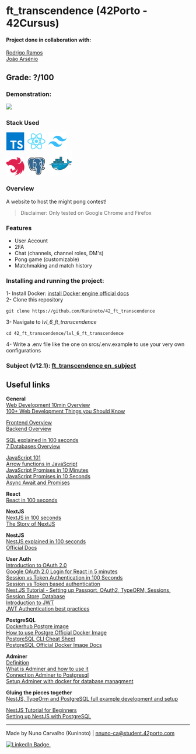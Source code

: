 # ft_transcendence (42Porto - 42Cursus)

#### Project done in collaboration with:  
[Rodrigo Ramos](https://github.com/ramos21rodrigo)  
[João Arsénio](https://github.com/RealMadnessWorld)  

## Grade: ?/100

###  Demonstration:
![](./extras/showcase.gif)

### Stack Used  
<img src="https://github.com/devicons/devicon/blob/master/icons/typescript/typescript-original.svg" title="TypeScript" alt="TS Logo" width="50" height="50" />&nbsp; <img src="https://github.com/devicons/devicon/blob/master/icons/react/react-original.svg" title="React" alt="React Logo" width="50" height="50" />&nbsp; <img src="https://github.com/devicons/devicon/blob/master/icons/tailwindcss/tailwindcss-plain.svg" title="Tailwindcss" alt="Tailwindcss Logo" width="50" height="50" />&nbsp;  
<img src="https://github.com/devicons/devicon/blob/master/icons/nestjs/nestjs-plain.svg" title="NestJS" alt="NestJS Logo" width="50" height="50" />&nbsp;
<img src="https://github.com/devicons/devicon/blob/master/icons/postgresql/postgresql-original.svg" title="PostgreSQL" alt="PostgreSQL Logo" width="50" height="50" />&nbsp; 
<img src="https://github.com/devicons/devicon/blob/master/icons/docker/docker-original.svg" title="Docker" alt="Docker Logo" width="65" height="65" />  


### Overview
A website to host the might pong contest!

> Disclaimer: Only tested on Google Chrome and Firefox

### Features
- User Account
- 2FA
- Chat (channels, channel roles, DM's)
- Pong game (customizable)
- Matchmaking and match history

### Installing and running the project:
1- Install Docker: [install Docker engine official docs](https://docs.docker.com/engine/install/)  
2- Clone this repository

    git clone https://github.com/Kuninoto/42_ft_transcendence
3- Navigate to _lvl_6_ft_transcendence_ 

    cd 42_ft_transcendence/lvl_6_ft_transcendence
4- Write a .env file like the one on srcs/.env.example to use your very own configurations  

###  Subject (v12.1): [ft_transcendence en_subject](./extras/en.subject_ft_transcendence.pdf)

## Useful links

**General**  
[Web Development 10min Overview](https://youtu.be/5YDVJaItmaY)  
[100+ Web Development Things you Should Know](https://youtu.be/erEgovG9WBs)  

[Frontend Overview](https://youtu.be/WG5ikvJ2TKA)  
[Backend Overview](https://youtu.be/XBu54nfzxAQ)  

[SQL explained in 100 seconds](https://youtu.be/zsjvFFKOm3c)  
[7 Databases Overview](https://youtu.be/W2Z7fbCLSTw)  

[JavaScript 101](https://youtu.be/lkIFF4maKMU)  
[Arrow functions in JavaScript](https://youtu.be/kzzkrhzGpkg)  
[JavaScript Promises in 10 Minutes](https://youtu.be/DHvZLI7Db8E)  
[JavaScript Promises in 10 Seconds](https://youtu.be/RvYYCGs45L4)  
[Async Await and Promises](https://youtu.be/vn3tm0quoqE)  

**React**  
[React in 100 seconds](https://www.youtube.com/watch?v=Tn6-PIqc4UM)  

**NextJS**  
[NextJS in 100 seconds](https://www.youtube.com/watch?v=Sklc_fQBmcs)  
[The Story of NextJS](https://www.youtube.com/watch?v=BILxV_vrZO0)  

**NestJS**  
[NestJS explained in 100 seconds](https://www.youtube.com/watch?v=0M8AYU_hPas)  
[Official Docs](https://docs.nestjs.com/)  

**User Auth**  
[Introduction to OAuth 2.0](https://www.digitalocean.com/community/tutorials/an-introduction-to-oauth-2)  
[Google OAuth 2.0 Login for React in 5 minutes](https://www.youtube.com/watch?v=HtJKUQXmtok)  
[Session vs Token Authentication in 100 Seconds](https://www.youtube.com/watch?v=UBUNrFtufWo)  
[Session vs Token based authentication](https://www.geeksforgeeks.org/session-vs-token-based-authentication/)  
[Nest.JS Tutorial - Setting up Passport, OAuth2, TypeORM, Sessions, Session Store, Database](https://www.youtube.com/watch?v=vGafqCNCCSs)  
[Introduction to JWT](https://jwt.io/introduction/)  
[JWT Authentication best practices](https://blog.logrocket.com/jwt-authentication-best-practices/)  

**PostgreSQL**  
[Dockerhub Postgre image](https://hub.docker.com/_/postgres/)  
[How to use Postgre Official Docker Image](https://www.docker.com/blog/how-to-use-the-postgres-docker-official-image/)  
[PostgreSQL CLI Cheat Sheet](https://tomcam.github.io/postgres/)  
[PostgreSQL Official Docker Image Docs](https://github.com/docker-library/docs/blob/master/postgres/README.md)  

**Adminer**  
[Definition](https://en.m.wikipedia.org/wiki/Adminer)  
[What is Adminer and how to use it](https://kinsta.com/blog/adminer/#what-is-adminer)  
[Connection Adminer to Postgresql](https://www.reddit.com/r/docker/comments/g77ldf/connect_adminer_to_postgresql/)  
[Setup Adminer with docker for database managment](https://dev.to/codewithml/setup-adminer-with-docker-for-database-management-4dd2)  

**Gluing the pieces together**  
[NestJS, TypeOrm and PostgreSQL full example development and setup](https://medium.com/@gausmann.simon/nestjs-typeorm-and-postgresql-full-example-development-and-project-setup-working-with-database-c1a2b1b11b8f)  
  
[NestJS Tutorial for Beginners](https://www.youtube.com/watch?v=oU5Di3be-Sk&list=PLS1QulWo1RIbihafA6GlwyvmwkHshmVyh&pp=iAQB)  
[Setting up NestJS with PostgreSQL](https://blog.devgenius.io/setting-up-nestjs-with-postgresql-ac2cce9045fe)  


---
Made by Nuno Carvalho (Kuninoto) | nnuno-ca@student.42porto.com  
<div id="badge"> <a href="https://www.linkedin.com/in/nuno-carvalho-218822247"/> <img src="https://img.shields.io/badge/LinkedIn-blue?style=for-the-badge&logo=linkedin&logoColor=white" alt="LinkedIn Badge"/>&nbsp;
